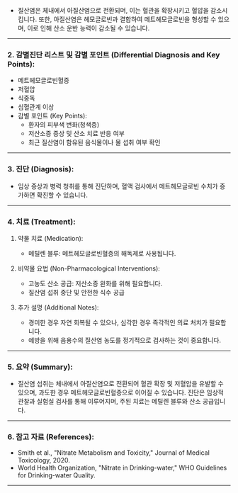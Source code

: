 
- 질산염은 체내에서 아질산염으로 전환되며, 이는 혈관을 확장시키고 혈압을 감소시킵니다. 또한, 아질산염은 헤모글로빈과 결합하여 메트헤모글로빈을 형성할 수 있으며, 이로 인해 산소 운반 능력이 감소될 수 있습니다.

---

### 2. 감별진단 리스트 및 감별 포인트 (Differential Diagnosis and Key Points):

- 메트헤모글로빈혈증
- 저혈압
- 식중독
- 심혈관계 이상
- 감별 포인트 (Key Points): 
  - 환자의 피부색 변화(청색증)
  - 저산소증 증상 및 산소 치료 반응 여부
  - 최근 질산염이 함유된 음식물이나 물 섭취 여부 확인

---

### 3. 진단 (Diagnosis):

- 임상 증상과 병력 청취를 통해 진단하며, 혈액 검사에서 메트헤모글로빈 수치가 증가하면 확진할 수 있습니다.

---

### 4. 치료 (Treatment):

1. 약물 치료 (Medication):
    - 메틸렌 블루: 메트헤모글로빈혈증의 해독제로 사용됩니다.
    
2. 비약물 요법 (Non-Pharmacological Interventions):
    - 고농도 산소 공급: 저산소증 완화를 위해 필요합니다.
    - 질산염 섭취 중단 및 안전한 식수 공급

3. 추가 설명 (Additional Notes):
    - 경미한 경우 자연 회복될 수 있으나, 심각한 경우 즉각적인 의료 처치가 필요합니다.
    - 예방을 위해 음용수의 질산염 농도를 정기적으로 검사하는 것이 중요합니다.

---

### 5. 요약 (Summary):

- 질산염 섭취는 체내에서 아질산염으로 전환되어 혈관 확장 및 저혈압을 유발할 수 있으며, 과도한 경우 메트헤모글로빈혈증으로 이어질 수 있습니다. 진단은 임상적 관찰과 실험실 검사를 통해 이루어지며, 주된 치료는 메틸렌 블루와 산소 공급입니다.

---

### 6. 참고 자료 (References):

- Smith et al., "Nitrate Metabolism and Toxicity," Journal of Medical Toxicology, 2020.
- World Health Organization, "Nitrate in Drinking-water," WHO Guidelines for Drinking-water Quality.

---